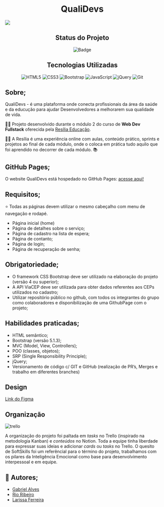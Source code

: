 <h1 align="center">QualiDevs</h1>

<img src="https://i.imgur.com/pybpFL7.png"/>
<br>

<div id="inicio" align=center>
<h2><strong>Status do Projeto</strong></h2>

  ![Badge](https://img.shields.io/website?down_message=em%20andamento&label=STATUS&style=for-the-badge&up_message=conclu%C3%ADdo&url=https%3A%2F%2Fytallobruno.github.io%2FProjetoFinalModulo2%2F)


</div> 


<h2 align="center"><strong>Tecnologias Utilizadas</strong></h2>

<div align="center">

![HTML5](https://img.shields.io/badge/html5-%23E34F26.svg?style=for-the-badge&logo=html5&logoColor=white)
![CSS3](https://img.shields.io/badge/css3-%231572B6.svg?style=for-the-badge&logo=css3&logoColor=white)
![Bootstrap](https://img.shields.io/badge/bootstrap-%23563D7C.svg?style=for-the-badge&logo=bootstrap&logoColor=white)
![JavaScript](https://img.shields.io/badge/javascript-%23323330.svg?style=for-the-badge&logo=javascript&logoColor=%23F7DF1E)
![jQuery](https://img.shields.io/badge/jquery-%230769AD.svg?style=for-the-badge&logo=jquery&logoColor=white)
![Git](https://img.shields.io/badge/git-%23F05033.svg?style=for-the-badge&logo=git&logoColor=white)

</div>

## **Sobre;** <br>

QualiDevs - é uma plataforma onde conecta profissionais da área da saúde e da educução para ajudar Desenvolvedores a melhorarem sua qualidade de vida.

👩‍💻 Projeto desenvolvido durante o módulo 2 do curso de  **Web Dev Fullstack** oferecida pela [Resília Educação](https://www.resilia.com.br/). 

👩‍🏫 A Resília é uma experiência online com aulas, conteúdo prático, sprints e projetos ao final de cada módulo, onde o coloca em prática tudo aquilo que foi aprendido no decorrer de cada módulo. 📚<br>


## **GitHub Pages;** 

O website QualiDevs está hospedado no GitHub Pages: [acesse aqui!](https://gabrielalvesfs.github.io/QualiDevs)

## **Requisitos;**

⭐ Todas as páginas devem utilizar o mesmo cabeçalho com menu de navegação e rodapé.

- Página inicial (home)
- Página de detalhes sobre o serviço; 
- Página de cadastro na lista de espera; 
- Página de contanto; 
- Página de login; 
- Página de recuperação de senha; 

## **Obrigatoriedade;** 
- O framework CSS Bootstrap deve ser utilizado na elaboração do projeto (versão
4 ou superior);
- A API ViaCEP deve ser utilizada para obter dados referentes aos CEPs utilizados
no cadastro;
- Utilizar repositório público no github, com todos os integrantes do grupo como
colaboradores e disponibilização de uma GithubPage com o projeto;


## **Habilidades praticadas;**
- HTML semântico;
- Bootstrap (versão 5.1.3);
- MVC (Model, View, Controllers);
- POO (classes, objetos);
- SRP (Single Responsibility Principle);
- jQuery;
- Versionamento de código c/ GIT e GitHub (realização de PR’s, Merges e trabalho em diferentes branches)


## **Design**

<a href="https://www.figma.com/file/PF4MNmeRzbwGNS6IJLrcvS/QualiDevs?"> Link do Figma</a>

<h2><strong>Organização</strong></h2>

![trello](https://img.shields.io/badge/Trello-0052CC?style=for-the-badge&logo=trello&logoColor=white)
</div>

A organização do projeto foi paltada em *tasks* no Trello (inspirado na metodologia Kanban) e *conteúdos* no Notion. Toda a equipe tinha liberdade para expressar suas ideias e adicionar *cards* ou *tasks* no Trello. O quesito de SoftSkills foi um referêncial para o término do projeto, trabalhamos com os pilares da Inteligência Emocional como base para desenvolvimento interpessoal e em equipe. 

## **💌 Autores**; 

- [Gabriel Alves](https://github.com/GabrielAlvesFS)
- [Rio Ribeiro](https://github.com/rioribeirods)
- [Larissa Ferreira](https://github.com/Lari-Ferreira)
